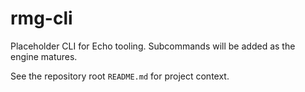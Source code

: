 # rmg-cli

Placeholder CLI for Echo tooling. Subcommands will be added as the engine matures.

See the repository root `README.md` for project context.

